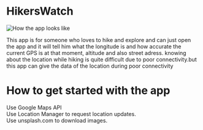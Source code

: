 # HikersWatch
![How the app looks like](https://lh3.googleusercontent.com/jPxHvcTlgfvLevaxp7IqRt5P9j7wb5_OO7O6XEgptHynZcKKBQ9P0skaAj6GyEGxQ_04nKFYlNIJMEL50Xg_cxLRNecs-2DZ2p--LCyGHToNBqypgdEJldfF_pyovjXprnOm6M7opeASLRoUwbZITuBZ5XH0EGe_gwD-tF4OtubgQlQTU6sGhv6jnXVRqMHF8bY8O-riei6ownvLJO_pw2AH6WnBBx9pQh2wkNoanv9343Bvr1sdU7e0rRu8ck4XBnqovj3K5O9vKTyKDBQgz20-K-e4l447Zq_rv2zAMVUle9c5y00rrsOql86lYN7wT965b8ngh7KdBNRCCoGTW0oGXJzto0fqZkWLLINVfXt3ymy1S4DL5BXwgP8phkcWAl8i4aXq94Ukx4P0sJcYm8LnT6p7SA-kds3zHs8kieE8tRbyjGcIPTNvd8l1z3PHIuSzUi8NjDZ9RqG9GQkp4Y8idzGx1DmTVxar2QccErVNHg_Ay8tdYlDRsCVtYA8xRBX70so9VxmnU2Qttho46rQkgzayT4FR3E6rutvDjVVI-RbmG6NL7TNmaaqP34vn-1BPbpY9brHjwNp09_dRi5HG1LLoW_xdLggBSwDoylH6C-4fBluzmch5xywTZKE-eMN8jto3VxJvdY3xXhy_Psk8tLiR_wDAZvVo19eWLDI4ekDPBiYfT9gbG3DbZS6j3i5wjJ3iMUeujpX7QCCY8CT1BA=w288-h638-no?authuser=1)

This app is for someone who loves to hike and explore and can just open the app and it will tell him what the longitude is and how accurate the current GPS is at that moment, altitude and also street adress.
knowing about the location while hiking is quite difficult due to poor connectivity.but this app can give the data of the location during poor connectivity
# How to get started with the app 
Use Google Maps API<br>
Use Location Manager to request location updates.<br>
Use unsplash.com to download images.
